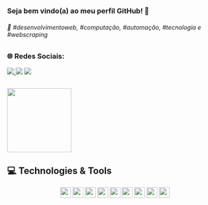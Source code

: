 <h3> Seja bem vindo(a) ao meu perfil GitHub! 🥇   </h3>
<h4></h4> 
 
<h6> 💫 #desenvolvimentoweb, #computação, #automação, #tecnologia e #webscraping </h6>
  
##

<h3> 🌐 Redes Sociais: <br></h3>

<div>  


<a href="https://instagram.com/m.natal_?igshid=NTE5MzUyOTU=" target="_blank"><img src="https://img.shields.io/badge/Instagram-E4405F?style=for-the-badge&logo=instagram&logoColor=white" target="_blank">
<a href="https://www.linkedin.com/in/matheus-natal-3358b7158/" target="_blank"><img src="https://img.shields.io/badge/-LinkedIn-%230077B5?style=for-the-badge&logo=linkedin&logoColor=white" target="_blank"></a>
<a href = "mailto:matheusnatal@hotmail.com"><img src="https://img.shields.io/badge/Microsoft_Outlook-0078D4?style=for-the-badge&logo=microsoft-outlook&logoColor=white" target="_blank"></a>
 
##
  
<div>
<img height="150em" src="https://github-readme-stats.vercel.app/api/top-langs/?username=MatheusNatal&layout=compact&langs_count=16&theme=tokyonight"/>

## 💻 Technologies & Tools
<p align="center">

<img src="https://img.shields.io/badge/github-%23121011.svg?style=for-the-badge&logo=github&logoColor=white" height="25"/>
<img src="https://img.shields.io/badge/pycharm-143?style=for-the-badge&logo=pycharm&logoColor=black&color=white&labelColor=green" height="25"/>
<img src="https://img.shields.io/badge/javascript-%23F7DF1E.svg?&style=for-the-badge&logo=javascript&logoColor=black" height="25"/>
<img src="https://img.shields.io/badge/git-%23F05033.svg?style=for-the-badge&logo=git&logoColor=white" height="25"/>
<img src="https://img.shields.io/badge/html5-%23E34F26.svg?style=for-the-badge&logo=html5&logoColor=white" height="25"/>
<img src="https://img.shields.io/badge/python-3670A0?style=for-the-badge&logo=python&logoColor=ffdd54" height="25"/>
<img src="https://img.shields.io/badge/css3-%231572B6.svg?style=for-the-badge&logo=css3&logoColor=white" height="25"/>
<img src="https://img.shields.io/badge/Visual%20Studio%20Code-0078d7.svg?style=for-the-badge&logo=visual-studio-code&logoColor=white" height="25"/>
<img src="https://img.shields.io/badge/Java-ED8B00?style=for-the-badge&logo=openjdk&logoColor=white" height="25"/>



</div>
  

##
